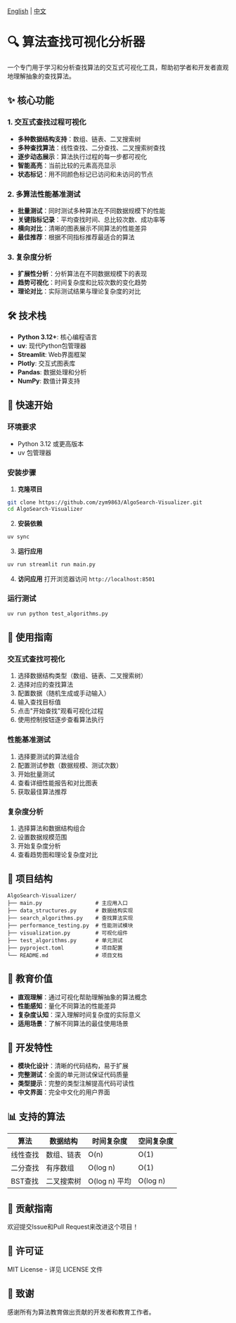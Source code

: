 [English](README_EN.md) | [中文](README.md)

# 🔍 算法查找可视化分析器

一个专门用于学习和分析查找算法的交互式可视化工具，帮助初学者和开发者直观地理解抽象的查找算法。

## ✨ 核心功能

### 1. 交互式查找过程可视化
- **多种数据结构支持**：数组、链表、二叉搜索树
- **多种查找算法**：线性查找、二分查找、二叉搜索树查找
- **逐步动态展示**：算法执行过程的每一步都可视化
- **智能高亮**：当前比较的元素高亮显示
- **状态标记**：用不同颜色标记已访问和未访问的节点

### 2. 多算法性能基准测试
- **批量测试**：同时测试多种算法在不同数据规模下的性能
- **关键指标记录**：平均查找时间、总比较次数、成功率等
- **横向对比**：清晰的图表展示不同算法的性能差异
- **最佳推荐**：根据不同指标推荐最适合的算法

### 3. 复杂度分析
- **扩展性分析**：分析算法在不同数据规模下的表现
- **趋势可视化**：时间复杂度和比较次数的变化趋势
- **理论对比**：实际测试结果与理论复杂度的对比

## 🛠️ 技术栈

- **Python 3.12+**: 核心编程语言
- **uv**: 现代Python包管理器
- **Streamlit**: Web界面框架
- **Plotly**: 交互式图表库
- **Pandas**: 数据处理和分析
- **NumPy**: 数值计算支持

## 🚀 快速开始

### 环境要求
- Python 3.12 或更高版本
- uv 包管理器

### 安装步骤

1. **克隆项目**
```bash
git clone https://github.com/zym9863/AlgoSearch-Visualizer.git
cd AlgoSearch-Visualizer
```

2. **安装依赖**
```bash
uv sync
```

3. **运行应用**
```bash
uv run streamlit run main.py
```

4. **访问应用**
打开浏览器访问 `http://localhost:8501`

### 运行测试
```bash
uv run python test_algorithms.py
```

## 📖 使用指南

### 交互式查找可视化
1. 选择数据结构类型（数组、链表、二叉搜索树）
2. 选择对应的查找算法
3. 配置数据（随机生成或手动输入）
4. 输入查找目标值
5. 点击"开始查找"观看可视化过程
6. 使用控制按钮逐步查看算法执行

### 性能基准测试
1. 选择要测试的算法组合
2. 配置测试参数（数据规模、测试次数）
3. 开始批量测试
4. 查看详细性能报告和对比图表
5. 获取最佳算法推荐

### 复杂度分析
1. 选择算法和数据结构组合
2. 设置数据规模范围
3. 开始复杂度分析
4. 查看趋势图和理论复杂度对比

## 📁 项目结构

```
AlgoSearch-Visualizer/
├── main.py                 # 主应用入口
├── data_structures.py      # 数据结构实现
├── search_algorithms.py    # 查找算法实现
├── performance_testing.py  # 性能测试模块
├── visualization.py        # 可视化组件
├── test_algorithms.py      # 单元测试
├── pyproject.toml          # 项目配置
└── README.md               # 项目文档
```

## 🎯 教育价值

- **直观理解**：通过可视化帮助理解抽象的算法概念
- **性能感知**：量化不同算法的性能差异
- **复杂度认知**：深入理解时间复杂度的实际意义
- **适用场景**：了解不同算法的最佳使用场景

## 🔧 开发特性

- **模块化设计**：清晰的代码结构，易于扩展
- **完整测试**：全面的单元测试保证代码质量
- **类型提示**：完整的类型注解提高代码可读性
- **中文界面**：完全中文化的用户界面

## 📊 支持的算法

| 算法 | 数据结构 | 时间复杂度 | 空间复杂度 |
|------|----------|------------|------------|
| 线性查找 | 数组、链表 | O(n) | O(1) |
| 二分查找 | 有序数组 | O(log n) | O(1) |
| BST查找 | 二叉搜索树 | O(log n) 平均 | O(log n) |

## 🤝 贡献指南

欢迎提交Issue和Pull Request来改进这个项目！

## 📄 许可证

MIT License - 详见 LICENSE 文件

## 🙏 致谢

感谢所有为算法教育做出贡献的开发者和教育工作者。